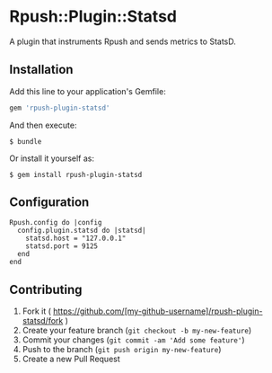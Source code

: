 # Rpush::Plugin::Statsd

A plugin that instruments Rpush and sends metrics to StatsD.

## Installation

Add this line to your application's Gemfile:

```ruby
gem 'rpush-plugin-statsd'
```

And then execute:

    $ bundle

Or install it yourself as:

    $ gem install rpush-plugin-statsd

## Configuration

```
Rpush.config do |config
  config.plugin.statsd do |statsd|
    statsd.host = "127.0.0.1"
    statsd.port = 9125
  end
end
```

## Contributing

1. Fork it ( https://github.com/[my-github-username]/rpush-plugin-statsd/fork )
2. Create your feature branch (`git checkout -b my-new-feature`)
3. Commit your changes (`git commit -am 'Add some feature'`)
4. Push to the branch (`git push origin my-new-feature`)
5. Create a new Pull Request
